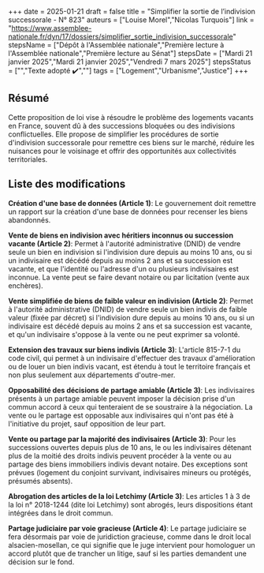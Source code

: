 +++
date = 2025-01-21
draft = false
title = "Simplifier la sortie de l’indivision successorale - N° 823"
auteurs = ["Louise Morel","Nicolas Turquois"]
link = "https://www.assemblee-nationale.fr/dyn/17/dossiers/simplifier_sortie_indivision_successorale"
stepsName = ["Dépôt à l'Assemblée nationale","Première lecture à l'Assemblée nationale","Première lecture au Sénat"]
stepsDate = ["Mardi 21 janvier 2025","Mardi 21 janvier 2025","Vendredi 7 mars 2025"]
stepsStatus = ["","Texte adopté ✔️",""]
tags = ["Logement","Urbanisme","Justice"]
+++

## Résumé

Cette proposition de loi vise à résoudre le problème des logements vacants en France, souvent dû à des successions bloquées ou des indivisions conflictuelles. Elle propose de simplifier les procédures de sortie d'indivision successorale pour remettre ces biens sur le marché, réduire les nuisances pour le voisinage et offrir des opportunités aux collectivités territoriales.

## Liste des modifications

**Création d'une base de données (Article 1)**: Le gouvernement doit remettre un rapport sur la création d'une base de données pour recenser les biens abandonnés.

**Vente de biens en indivision avec héritiers inconnus ou succession vacante (Article 2)**: Permet à l'autorité administrative (DNID) de vendre seule un bien en indivision si l'indivision dure depuis au moins 10 ans, ou si un indivisaire est décédé depuis au moins 2 ans et sa succession est vacante, et que l'identité ou l'adresse d'un ou plusieurs indivisaires est inconnue. La vente peut se faire devant notaire ou par licitation (vente aux enchères).

**Vente simplifiée de biens de faible valeur en indivision (Article 2)**: Permet à l'autorité administrative (DNID) de vendre seule un bien indivis de faible valeur (fixée par décret) si l'indivision dure depuis au moins 10 ans, ou si un indivisaire est décédé depuis au moins 2 ans et sa succession est vacante, et qu'un indivisaire s'oppose à la vente ou ne peut exprimer sa volonté.

**Extension des travaux sur biens indivis (Article 3)**: L'article 815-7-1 du code civil, qui permet à un indivisaire d'effectuer des travaux d'amélioration ou de louer un bien indivis vacant, est étendu à tout le territoire français et non plus seulement aux départements d'outre-mer.

**Opposabilité des décisions de partage amiable (Article 3)**: Les indivisaires présents à un partage amiable peuvent imposer la décision prise d'un commun accord à ceux qui tenteraient de se soustraire à la négociation. La vente ou le partage est opposable aux indivisaires qui n'ont pas été à l'initiative du projet, sauf opposition de leur part.

**Vente ou partage par la majorité des indivisaires (Article 3)**: Pour les successions ouvertes depuis plus de 10 ans, le ou les indivisaires détenant plus de la moitié des droits indivis peuvent procéder à la vente ou au partage des biens immobiliers indivis devant notaire. Des exceptions sont prévues (logement du conjoint survivant, indivisaires mineurs ou protégés, présumés absents).

**Abrogation des articles de la loi Letchimy (Article 3)**: Les articles 1 à 3 de la loi n° 2018-1244 (dite loi Letchimy) sont abrogés, leurs dispositions étant intégrées dans le droit commun.

**Partage judiciaire par voie gracieuse (Article 4)**: Le partage judiciaire se fera désormais par voie de juridiction gracieuse, comme dans le droit local alsacien-mosellan, ce qui signifie que le juge intervient pour homologuer un accord plutôt que de trancher un litige, sauf si les parties demandent une décision sur le fond.
